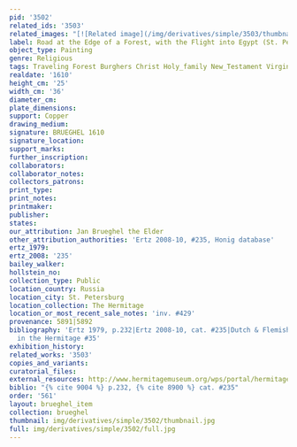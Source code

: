 ```yaml
---
pid: '3502'
related_ids: '3503'
related_images: "[![Related image](/img/derivatives/simple/3503/thumbnail.jpg)](/brughel/3503)"
label: Road at the Edge of a Forest, with the Flight into Egypt (St. Petersburg)
object_type: Painting
genre: Religious
tags: Traveling Forest Burghers Christ Holy_family New_Testament Virgin_Mary Road
realdate: '1610'
height_cm: '25'
width_cm: '36'
diameter_cm: 
plate_dimensions: 
support: Copper
drawing_medium: 
signature: BRUEGHEL 1610
signature_location: 
support_marks: 
further_inscription: 
collaborators: 
collaborator_notes: 
collectors_patrons: 
print_type: 
print_notes: 
printmaker: 
publisher: 
states: 
our_attribution: Jan Brueghel the Elder
other_attribution_authorities: 'Ertz 2008-10, #235, Honig database'
ertz_1979: 
ertz_2008: '235'
bailey_walker: 
hollstein_no: 
collection_type: Public
location_country: Russia
location_city: St. Petersburg
location_collection: The Hermitage
location_or_most_recent_sale_notes: 'inv. #429'
provenance: 5891|5892
bibliography: 'Ertz 1979, p.232|Ertz 2008-10, cat. #235|Dutch & Flemish Paintings
  in the Hermitage #35'
exhibition_history: 
related_works: '3503'
copies_and_variants: 
curatorial_files: 
external_resources: http://www.hermitagemuseum.org/wps/portal/hermitage/digital-collection/01.+Paintings/48125/?lng=en
biblio: "{% cite 9004 %} p.232, {% cite 8900 %} cat. #235"
order: '561'
layout: brueghel_item
collection: brueghel
thumbnail: img/derivatives/simple/3502/thumbnail.jpg
full: img/derivatives/simple/3502/full.jpg
---
```

